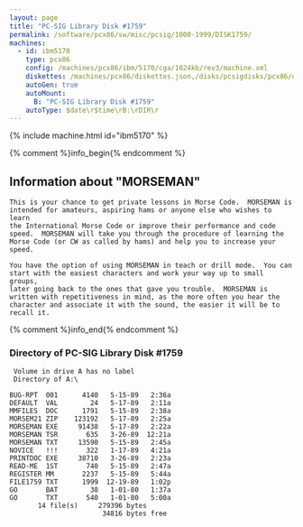 ```yaml
---
layout: page
title: "PC-SIG Library Disk #1759"
permalink: /software/pcx86/sw/misc/pcsig/1000-1999/DISK1759/
machines:
  - id: ibm5170
    type: pcx86
    config: /machines/pcx86/ibm/5170/cga/1024kb/rev3/machine.xml
    diskettes: /machines/pcx86/diskettes.json,/disks/pcsigdisks/pcx86/diskettes.json
    autoGen: true
    autoMount:
      B: "PC-SIG Library Disk #1759"
    autoType: $date\r$time\rB:\rDIR\r
---
```


{% include machine.html id="ibm5170" %}

{% comment %}info_begin{% endcomment %}

## Information about "MORSEMAN"

    This is your chance to get private lessons in Morse Code.  MORSEMAN is
    intended for amateurs, aspiring hams or anyone else who wishes to learn
    the International Morse Code or improve their performance and code
    speed.  MORSEMAN will take you through the procedure of learning the
    Morse Code (or CW as called by hams) and help you to increase your
    speed.
    
    You have the option of using MORSEMAN in teach or drill mode.  You can
    start with the easiest characters and work your way up to small groups,
    later going back to the ones that gave you trouble.  MORSEMAN is
    written with repetitiveness in mind, as the more often you hear the
    character and associate it with the sound, the easier it will be to
    recall it.
{% comment %}info_end{% endcomment %}


### Directory of PC-SIG Library Disk #1759

     Volume in drive A has no label
     Directory of A:\

    BUG-RPT  001      4140   5-15-89   2:36a
    DEFAULT  VAL        24   5-17-89   2:11a
    MMFILES  DOC      1791   5-15-89   2:38a
    MORSEM21 ZIP    123192   5-17-89   2:25a
    MORSEMAN EXE     91438   5-17-89   2:22a
    MORSEMAN TSR       635   3-26-89  12:21a
    MORSEMAN TXT     13590   5-15-89   2:45a
    NOVICE   !!!       322   1-17-89   4:21a
    PRINTDOC EXE     38710   3-26-89   2:23a
    READ-ME  1ST       740   5-15-89   2:47a
    REGISTER MM       2237   5-15-89   5:44a
    FILE1759 TXT      1999  12-19-89   1:02p
    GO       BAT        38   1-01-80   1:37a
    GO       TXT       540   1-01-80   5:00a
           14 file(s)     279396 bytes
                           34816 bytes free
